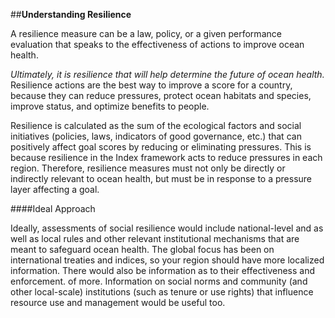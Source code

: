 ##**Understanding Resilience**A resilience measure can be a law, policy, or a given performance evaluation that speaks to the effectiveness of actions to improve ocean health.*Ultimately, it is resilience that will help determine the future of ocean health.* Resilience actions are the best way to improve a score for a country, because they can reduce pressures, protect ocean habitats and species, improve status, and optimize benefits to people.Resilience is calculated as the sum of the ecological factors and social initiatives (policies, laws, indicators of good governance, etc.) that can positively affect goal scores by reducing or eliminating pressures. This is because resilience in the Index framework acts to reduce pressures in each region. Therefore, resilience measures must not only be directly or indirectly relevant to ocean health, but must be in response to a pressure layer affecting a goal.####Ideal ApproachIdeally, assessments of social resilience would include national-level and as well as local rules and other relevant institutional mechanisms that are meant to safeguard ocean health. The global focus has been on international treaties and indices, so your region should have more localized information. There would also be information as to their effectiveness and enforcement. of more. Information on social norms and community (and other local-scale) institutions (such as tenure or use rights) that influence resource use and management would be useful too. 